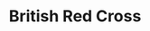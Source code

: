 ---
title: "British Red Cross"
url: /edinburgh/british-red-cross-morningside-road/
shop: charity
---